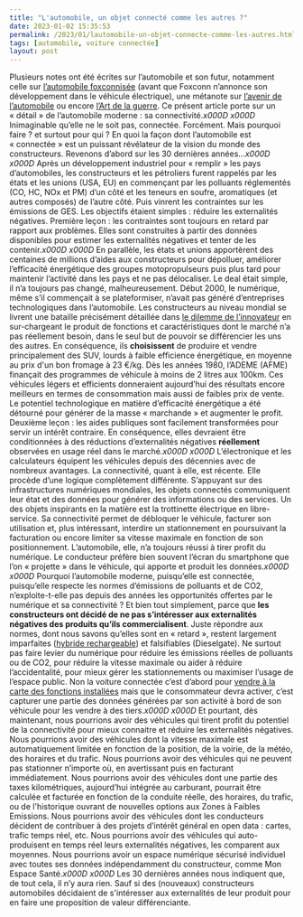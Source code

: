 ```yaml
---
title: "L'automobile, un objet connecté comme les autres ?"
date: 2023-01-02 15:35:53
permalink: /2023/01/lautomobile-un-objet-connecte-comme-les-autres.html
tags: [automobile, voiture connectée]
layout: post
---
```


Plusieurs notes ont été écrites sur l’automobile et son futur, notamment celle sur <a href="https://gabrielplassat.github.io/transportsdufutur/2018/08/lautomobile-foxconnisee.html" target="_blank" rel="noopener">l’automobile foxconnisée</a> (avant que Foxconn n’annonce son développement dans le véhicule électrique), une métanote sur <a href="https://gabrielplassat.github.io/transportsdufutur/2012/07/lavenir-de-lautomobile.html" target="_blank" rel="noopener">l’avenir de l’automobile</a> ou encore <a href="https://gabrielplassat.github.io/transportsdufutur/2017/09/guerre-monde-numerique.html" target="_blank" rel="noopener">l’Art de la guerre</a>. Ce présent article porte sur un « détail » de l’automobile moderne : sa connectivité._x000D_
_x000D_
Inimaginable qu’elle ne le soit pas, connectée. Forcément. Mais pourquoi faire ? et surtout pour qui ? En quoi la façon dont l’automobile est « connectée » est un puissant révélateur de la vision du monde des constructeurs. Revenons d’abord sur les 30 dernières années…<!--more-->_x000D_
_x000D_
Après un développement industriel pour « remplir » les pays d’automobiles, les constructeurs et les pétroliers furent rappelés par les états et les unions (USA, EU) en commençant par les polluants réglementés (CO, HC, NOx et PM) d’un côté et les teneurs en soufre, aromatiques (et autres composés) de l’autre côté. Puis vinrent les contraintes sur les émissions de GES. Les objectifs étaient simples : réduire les externalités négatives. Première leçon : les contraintes sont toujours en retard par rapport aux problèmes. Elles sont construites à partir des données disponibles pour estimer les externalités négatives et tenter de les contenir._x000D_
_x000D_
En parallèle, les états et unions apportèrent des centaines de millions d’aides aux constructeurs pour dépolluer, améliorer l’efficacité énergétique des groupes motopropulseurs puis plus tard pour maintenir l’activité dans les pays et ne pas délocaliser. Le deal était simple, il n’a toujours pas changé, malheureusement. Début 2000, le numérique, même s’il commençait à se plateformiser, n’avait pas généré d’entreprises technologiques dans l’automobile. Les constructeurs au niveau mondial se livrent une bataille précisément détaillée dans <a href="https://www.icopilots.com/le-dilemme-de-linnovateur/" target="_blank" rel="noopener">le dilemme de l’innovateur</a> en sur-chargeant le produit de fonctions et caractéristiques dont le marché n’a pas réellement besoin, dans le seul but de pouvoir se différencier les uns des autres. En conséquence, ils <strong>choisissent</strong> de produire et vendre principalement des SUV, lourds à faible efficience énergétique, en moyenne au prix d'un bon fromage à 23 €/kg. Dès les années 1980, l’ADEME (AFME) finançait des programmes de véhicule à moins de 2 litres aux 100km. Ces véhicules légers et efficients donneraient aujourd’hui des résultats encore meilleurs en termes de consommation mais aussi de faibles prix de vente. Le potentiel technologique en matière d’efficacité énergétique a été détourné pour générer de la masse « marchande » et augmenter le profit. Deuxième leçon : les aides publiques sont facilement transformées pour servir un intérêt contraire. En conséquence, elles devraient être conditionnées à des réductions d’externalités négatives <strong>réellement</strong> observées en usage réel dans le marché._x000D_
_x000D_
L’électronique et les calculateurs équipent les véhicules depuis des décennies avec de nombreux avantages. La connectivité, quant à elle, est récente. Elle procède d’une logique complètement différente. S’appuyant sur des infrastructures numériques mondiales, les objets connectés communiquent leur état et des données pour générer des informations ou des services. Un des objets inspirants en la matière est la trottinette électrique en libre-service. Sa connectivité permet de débloquer le véhicule, facturer son utilisation et, plus intéressant, interdire un stationnement en poursuivant la facturation ou encore limiter sa vitesse maximale en fonction de son positionnement. L’automobile, elle, n’a toujours réussi à tirer profit du numérique. Le conducteur préfère bien souvent l’écran du smartphone que l’on « projette » dans le véhicule, qui apporte et produit les données._x000D_
_x000D_
Pourquoi l’automobile moderne, puisqu’elle est connectée, puisqu’elle respecte les normes d’émissions de polluants et de CO2, n’exploite-t-elle pas depuis des années les opportunités offertes par le numérique et sa connectivité ? Et bien tout simplement, parce que <strong>les constructeurs ont décidé de ne pas s’intéresser aux externalités négatives des produits qu’ils commercialisent</strong>. Juste répondre aux normes, dont nous savons qu’elles sont en « retard », restent largement imparfaites (<a href="https://www.lesnumeriques.com/voiture/l-europe-souhaiterait-revoir-l-homologation-tres-optimiste-des-voitures-hybrides-rechargeables-n176241.html" target="_blank" rel="noopener">hybride rechargeable</a>) et falsifiables (Dieselgate). Ne surtout pas faire levier du numérique pour réduire les émissions réelles de polluants ou de CO2, pour réduire la vitesse maximale ou aider à réduire l’accidentalité, pour mieux gérer les stationnements ou maximiser l’usage de l’espace public. Non la voiture connectée c’est d’abord pour <a href="https://www.bmw.co.kr/ko/shop/ls/cp/connected-drive" target="_blank" rel="noopener">vendre à la carte des fonctions installées</a> mais que le consommateur devra activer, c’est capturer une partie des données générées par son activité à bord de son véhicule pour les vendre à des tiers._x000D_
_x000D_
Et pourtant, dès maintenant, nous pourrions avoir des véhicules qui tirent profit du potentiel de la connectivité pour mieux connaitre et réduire les externalités négatives. Nous pourrions avoir des véhicules dont la vitesse maximale est automatiquement limitée en fonction de la position, de la voirie, de la météo, des horaires et du trafic. Nous pourrions avoir des véhicules qui ne peuvent pas stationner n’importe où, en avertissant puis en facturant immédiatement. Nous pourrions avoir des véhicules dont une partie des taxes kilométriques, aujourd’hui intégrée au carburant, pourrait être calculée et facturée en fonction de la conduite réelle, des horaires, du trafic, ou de l'historique ouvrant de nouvelles options aux Zones à Faibles Emissions. Nous pourrions avoir des véhicules dont les conducteurs décident de contribuer à des projets d’intérêt général en open data : cartes, trafic temps réel, etc. Nous pourrions avoir des véhicules qui auto-produisent en temps réel leurs externalités négatives, les comparent aux moyennes. Nous pourrions avoir un espace numérique sécurisé individuel avec toutes ses données indépendamment du constructeur, comme Mon Espace Santé._x000D_
_x000D_
Les 30 dernières années nous indiquent que, de tout cela, il n’y aura rien. Sauf si des (nouveaux) constructeurs automobiles décidaient de s'intéresser aux externalités de leur produit pour en faire une proposition de valeur différenciante.
